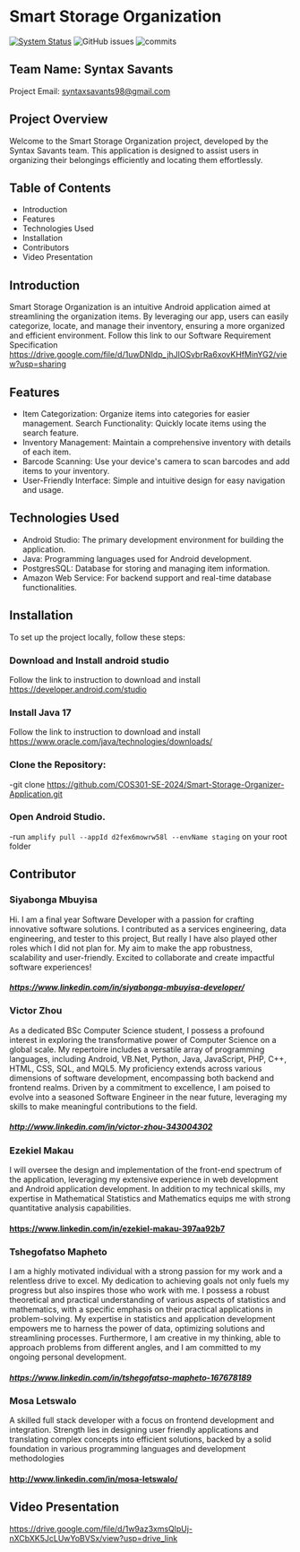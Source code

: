 # Smart Storage Organization
[![System Status](https://api.pingpong.one/widget/dot/sp_c00753e7c20f49ceb4e398783439fb67)](https://m1bavqqu90.pingpong.host/)
![GitHub issues](https://img.shields.io/github/issues/COS301-SE-2024/Smart-Storage-Organizer-Application)
![commits](https://badgen.net/github/commits/COS301-SE-2024/Smart-Storage-Organizer-Application/main)

## Team Name: Syntax Savants
Project Email: syntaxsavants98@gmail.com

## Project Overview
Welcome to the Smart Storage Organization project, developed by the Syntax Savants team. This application is designed to assist users in organizing their belongings efficiently and locating them effortlessly. 

## Table of Contents
- Introduction
- Features
- Technologies Used
- Installation
- Contributors
- Video Presentation

## Introduction
Smart Storage Organization is an intuitive Android application aimed at streamlining the organization items. By leveraging our app, users can easily categorize, locate, and manage their inventory, ensuring a more organized and efficient environment.
Follow this link to our Software Requirement Specification https://drive.google.com/file/d/1uwDNIdp_jhJlOSvbrRa6xovKHfMinYG2/view?usp=sharing


## Features
- Item Categorization: Organize items into categories for easier management.
Search Functionality: Quickly locate items using the search feature.
- Inventory Management: Maintain a comprehensive inventory with details of each item.
- Barcode Scanning: Use your device's camera to scan barcodes and add items to your inventory.
- User-Friendly Interface: Simple and intuitive design for easy navigation and usage.

## Technologies Used
- Android Studio: The primary development environment for building the application.
- Java: Programming languages used for Android development.
- PostgresSQL: Database for storing and managing item information.
- Amazon Web Service: For backend support and real-time database functionalities.


## Installation
To set up the project locally, follow these steps:

### Download and Install android studio
Follow the link to instruction to download and install https://developer.android.com/studio

### Install Java 17
Follow the link to instruction to download and install https://www.oracle.com/java/technologies/downloads/

### Clone the Repository:

-git clone https://github.com/COS301-SE-2024/Smart-Storage-Organizer-Application.git

### Open Android Studio.

-run `amplify pull --appId d2fex6mowrw58l --envName staging` on your root folder


## Contributor

### Siyabonga Mbuyisa
Hi. I am a final year Software Developer with a passion for crafting innovative software solutions. I contributed as a services engineering, data engineering, and tester to this project, But really I have also played other roles which I did not plan for. My aim to make the app robustness, scalability and user-friendly. 
Excited to collaborate and create impactful software experiences!
##### https://www.linkedin.com/in/siyabonga-mbuyisa-developer/

### Victor Zhou
As a dedicated BSc Computer Science student, I possess a profound interest in exploring the transformative power of Computer Science on a global scale. My repertoire includes a versatile array of programming languages, including Android, VB.Net, Python, Java, JavaScript, PHP, C++, HTML, CSS, SQL, and MQL5. My proficiency extends across various dimensions of software development, encompassing both backend and frontend realms. Driven by a commitment to excellence, I am poised to evolve into a seasoned Software Engineer in the near future, leveraging my skills to make meaningful contributions to the field.
##### http://www.linkedin.com/in/victor-zhou-343004302

### Ezekiel Makau
I will oversee the design and implementation of the front-end spectrum of the application, leveraging my extensive experience in web development and Android application development. In addition to my technical skills, my expertise in Mathematical Statistics and Mathematics equips me with strong quantitative analysis capabilities.
#### https://www.linkedin.com/in/ezekiel-makau-397aa92b7


### Tshegofatso Mapheto
I am a highly motivated individual with a strong passion for my work and a relentless drive to excel. My dedication to achieving goals not only fuels my progress but also inspires those who work with me. I possess a robust theoretical and practical understanding of various aspects of statistics and mathematics, with a specific emphasis on their practical applications in problem-solving. My expertise in statistics and application development empowers me to harness the power of data, optimizing solutions and streamlining processes. Furthermore, I am creative in my thinking, able to approach problems from different angles, and I am committed to my ongoing personal development.
##### https://www.linkedin.com/in/tshegofatso-mapheto-167678189


### Mosa Letswalo
A skilled full stack developer with a focus on frontend
development and integration. Strength lies in designing user friendly applications and translating complex concepts into efficient solutions, backed by a solid foundation in various
programming languages and development methodologies
#### http://www.linkedin.com/in/mosa-letswalo/

## Video Presentation
https://drive.google.com/file/d/1w9az3xmsQlpUj-nXCbXK5JcLUwYoBVSx/view?usp=drive_link

